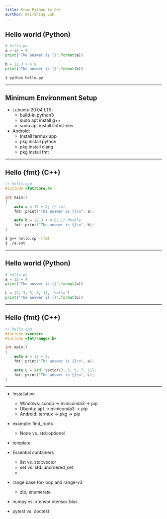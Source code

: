 ```yaml
---
title: From Python to C++
aurthor: Wai-Shing Luk
...
```


## Hello world (Python)

```python
# hello.py
a = 12 + 4
print('The answer is {}'.format(a))

b = 12.3 + 4.8
print('The answer is {}'.format(b))
```

```bash
$ python hello.py
```

---

## Minimum Environment Setup

  - Lubuntu 20.04 LTS:
    - build-in python3
    - sudo apt install g++
    - sudo apt install libfmt-dev
  - Android:
    - Install termux app
    - pkg install python
    - pkg install clang
    - pkg install fmt

---


## Hello {fmt} (C++)

```cpp
// hello.cpp
#include <fmt/core.h>

int main()
{
    auto a = 12 + 4; // int
    fmt::print("The answer is {}\n", a);

    auto b = 12.3 + 4.8; // double
    fmt::print("The answer is {}\n", b);
}
```

```bash
$ g++ hello.cp -lfmt
$ ./a.out
```

---

## Hello world (Python)

```python
# hello.py
a = 12 + 4
print('The answer is {}'.format(a))

L = [2, 3, 5, 7, 11, 'hello']
print('The answer is {}'.format(L))
```

---

## Hello {fmt} (C++)

```cpp
// hello.cpp
#include <vector>
#include <fmt/ranges.h>

int main()
{
    auto a = 12 + 4;
    fmt::print("The answer is {}\n", a);

    auto L = std::vector{2, 3, 5, 7, 11};
    fmt::print("The answer is {}\n", L);
}
```

---

- Installation
  - Windows: scoop -> miniconda3 -> pip
  - Ubuntu: apt -> miniconda3 -> pip
  - Android: termux -> pkg -> pip

- example: find_roots
  - None vs. std::optional
- template
- Essential containers
  - list vs. std::vector
  - set vs. std::unordered_set
  -
- range base for-loop and range-v3
  - zip, enumerate
- numpy vs. xtensor xtensor-blas
- pytest vs. doctest
